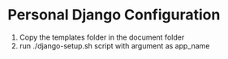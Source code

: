 # Personal Django Configuration

1. Copy the templates folder in the document folder
2. run ./django-setup.sh script with argument as app_name
